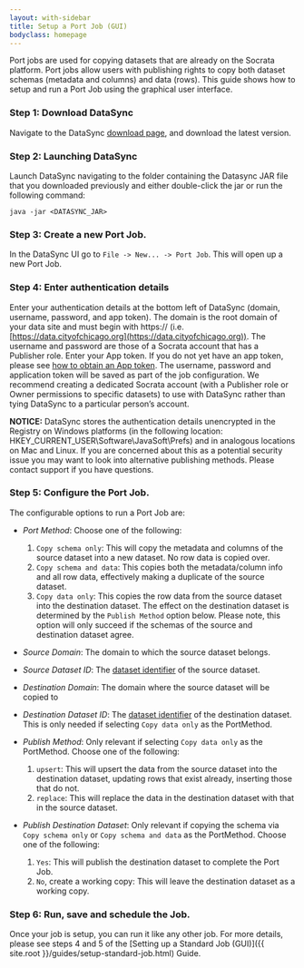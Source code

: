```yaml
---
layout: with-sidebar
title: Setup a Port Job (GUI)
bodyclass: homepage
---
```


Port jobs are used for copying datasets that are already on the Socrata platform. Port jobs allow users with publishing rights to copy both dataset schemas (metadata and columns) and data (rows). This guide shows how to setup and run a Port Job using the graphical user interface.

### Step 1: Download DataSync
Navigate to the DataSync [download page]({{site.root}}/datasync/releases), and download the latest version.

### Step 2: Launching DataSync
Launch DataSync navigating to the folder containing the Datasync JAR file that you downloaded previously and either double-click the jar or run the following command:

    java -jar <DATASYNC_JAR>


### Step 3: Create a new Port Job.

In the DataSync UI go to `File -> New... -> Port Job`. This will open up a new Port Job.

### Step 4: Enter authentication details
Enter your authentication details at the bottom left of DataSync (domain, username, password, and app token). The domain is the root domain of your data site and must begin with https:// (i.e. [https://data.cityofchicago.org](https://data.cityofchicago.org)). The username and password are those of a Socrata account that has a Publisher role. Enter your App token.  If you do not yet have an app token, please see [how to obtain an App token](http://dev.socrata.com/docs/app-tokens.html). The username, password and application token will be saved as part of the job configuration.  We recommend creating a dedicated Socrata account (with a Publisher role or Owner permissions to specific datasets) to use with DataSync rather than tying DataSync to a particular person’s account.

**NOTICE:** DataSync stores the authentication details unencrypted in the Registry on Windows platforms (in the following location: HKEY_CURRENT_USER\Software\JavaSoft\Prefs) and in analogous locations on Mac and Linux. If you are concerned about this as a potential security issue you may want to look into alternative publishing methods. Please contact support if you have questions.

### Step 5:  Configure the Port Job.

The configurable options to run a Port Job are:

- *Port Method*:  Choose one of the following:
  1. `Copy schema only`:  This will copy the metadata and columns of the source dataset into a new dataset.  No row data is copied over.
  2. `Copy schema and data`:  This copies both the metadata/column info and all row data, effectively making a duplicate of the source dataset.
  3. `Copy data only`:  This copies the row data from the source dataset into the destination dataset.  The effect on the destination dataset is determined by the `Publish Method` option below.  Please note, this option will only succeed if the schemas of the source and destination dataset agree.

- *Source Domain*:  The domain to which the source dataset belongs.

- *Source Dataset ID*:  The [dataset identifier](http://socrata.github.io/datasync/resources/fac-common-problems.html#what-is-the-id-of-my-dataset) of the source dataset.

- *Destination Domain*:  The domain where the source dataset will be copied to

- *Destination Dataset ID*:  The [dataset identifier](http://socrata.github.io/datasync/resources/fac-common-problems.html#what-is-the-id-of-my-dataset) of the destination dataset. This is only needed if selecting `Copy data only` as the PortMethod.

- *Publish Method*:  Only relevant if selecting `Copy data only` as the PortMethod. Choose one of the following:
  1. `upsert`:  This will upsert the data from the source dataset into the destination dataset, updating rows that exist already, inserting those that do not.
  2. `replace`: This will replace the data in the destination dataset with that in the source dataset.

- *Publish Destination Dataset*:  Only relevant if copying the schema via `Copy schema only` or `Copy schema and data` as the PortMethod. Choose one of the following:
  1. `Yes`:  This will publish the destination dataset to complete the Port Job.
  2. `No`, create a working copy: This will leave the destination dataset as a working copy.


### Step 6:  Run, save and schedule the Job.
Once your job is setup, you can run it like any other job.  For more details, please see steps 4 and 5 of the [Setting up a Standard Job (GUI)]({{ site.root }}/guides/setup-standard-job.html) Guide.

